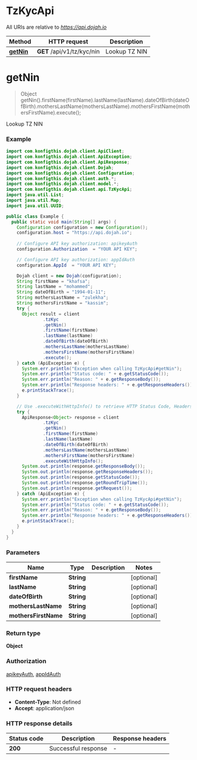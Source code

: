 # TzKycApi

All URIs are relative to *https://api.dojah.io*

| Method | HTTP request | Description |
|------------- | ------------- | -------------|
| [**getNin**](TzKycApi.md#getNin) | **GET** /api/v1/tz/kyc/nin | Lookup TZ NIN |


<a name="getNin"></a>
# **getNin**
> Object getNin().firstName(firstName).lastName(lastName).dateOfBirth(dateOfBirth).mothersLastName(mothersLastName).mothersFirstName(mothersFirstName).execute();

Lookup TZ NIN

### Example
```java
import com.konfigthis.dojah.client.ApiClient;
import com.konfigthis.dojah.client.ApiException;
import com.konfigthis.dojah.client.ApiResponse;
import com.konfigthis.dojah.client.Dojah;
import com.konfigthis.dojah.client.Configuration;
import com.konfigthis.dojah.client.auth.*;
import com.konfigthis.dojah.client.model.*;
import com.konfigthis.dojah.client.api.TzKycApi;
import java.util.List;
import java.util.Map;
import java.util.UUID;

public class Example {
  public static void main(String[] args) {
    Configuration configuration = new Configuration();
    configuration.host = "https://api.dojah.io";
    
    // Configure API key authorization: apikeyAuth
    configuration.Authorization  = "YOUR API KEY";

    // Configure API key authorization: appIdAuth
    configuration.AppId  = "YOUR API KEY";

    Dojah client = new Dojah(configuration);
    String firstName = "khafsa";
    String lastName = "mohammed";
    String dateOfBirth = "1994-01-11";
    String mothersLastName = "zulekha";
    String mothersFirstName = "kassim";
    try {
      Object result = client
              .tzKyc
              .getNin()
              .firstName(firstName)
              .lastName(lastName)
              .dateOfBirth(dateOfBirth)
              .mothersLastName(mothersLastName)
              .mothersFirstName(mothersFirstName)
              .execute();
    } catch (ApiException e) {
      System.err.println("Exception when calling TzKycApi#getNin");
      System.err.println("Status code: " + e.getStatusCode());
      System.err.println("Reason: " + e.getResponseBody());
      System.err.println("Response headers: " + e.getResponseHeaders());
      e.printStackTrace();
    }

    // Use .executeWithHttpInfo() to retrieve HTTP Status Code, Headers and Request
    try {
      ApiResponse<Object> response = client
              .tzKyc
              .getNin()
              .firstName(firstName)
              .lastName(lastName)
              .dateOfBirth(dateOfBirth)
              .mothersLastName(mothersLastName)
              .mothersFirstName(mothersFirstName)
              .executeWithHttpInfo();
      System.out.println(response.getResponseBody());
      System.out.println(response.getResponseHeaders());
      System.out.println(response.getStatusCode());
      System.out.println(response.getRoundTripTime());
      System.out.println(response.getRequest());
    } catch (ApiException e) {
      System.err.println("Exception when calling TzKycApi#getNin");
      System.err.println("Status code: " + e.getStatusCode());
      System.err.println("Reason: " + e.getResponseBody());
      System.err.println("Response headers: " + e.getResponseHeaders());
      e.printStackTrace();
    }
  }
}

```

### Parameters

| Name | Type | Description  | Notes |
|------------- | ------------- | ------------- | -------------|
| **firstName** | **String**|  | [optional] |
| **lastName** | **String**|  | [optional] |
| **dateOfBirth** | **String**|  | [optional] |
| **mothersLastName** | **String**|  | [optional] |
| **mothersFirstName** | **String**|  | [optional] |

### Return type

**Object**

### Authorization

[apikeyAuth](../README.md#apikeyAuth), [appIdAuth](../README.md#appIdAuth)

### HTTP request headers

 - **Content-Type**: Not defined
 - **Accept**: application/json

### HTTP response details
| Status code | Description | Response headers |
|-------------|-------------|------------------|
| **200** | Successful response |  -  |

